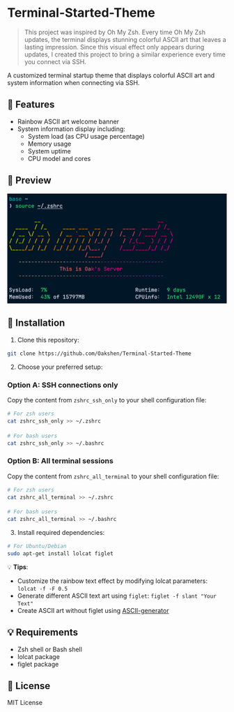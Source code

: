 # Terminal-Started-Theme

> This project was inspired by Oh My Zsh. Every time Oh My Zsh updates, the terminal displays stunning colorful ASCII art that leaves a lasting impression. Since this visual effect only appears during updates, I created this project to bring a similar experience every time you connect via SSH.

A customized terminal startup theme that displays colorful ASCII art and system information when connecting via SSH.

## 🌟 Features

- Rainbow ASCII art welcome banner
- System information display including:
    - System load (as CPU usage percentage)
    - Memory usage
    - System uptime
    - CPU model and cores

## 📸 Preview

![Preview](Pic2.png)

## 🚀 Installation

1. Clone this repository:
```bash
git clone https://github.com/Oakshen/Terminal-Started-Theme
```

2. Choose your preferred setup:

### Option A: SSH connections only
Copy the content from `zshrc_ssh_only` to your shell configuration file:
```bash
# For zsh users
cat zshrc_ssh_only >> ~/.zshrc

# For bash users
cat zshrc_ssh_only >> ~/.bashrc
```

### Option B: All terminal sessions
Copy the content from `zshrc_all_terminal` to your shell configuration file:
```bash
# For zsh users
cat zshrc_all_terminal >> ~/.zshrc

# For bash users
cat zshrc_all_terminal >> ~/.bashrc
```

3. Install required dependencies:
```bash
# For Ubuntu/Debian
sudo apt-get install lolcat figlet
```

💡 **Tips**: 
- Customize the rainbow text effect by modifying lolcat parameters: `lolcat -f -F 0.5`
- Generate different ASCII text art using `figlet`: `figlet -f slant "Your Text"`
- Create ASCII art without figlet using [ASCII-generator](https://github.com/vietnh1009/ASCII-generator)

## 💡 Requirements

- Zsh shell or Bash shell
- lolcat package
- figlet package

## 📄 License

MIT License

